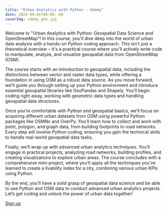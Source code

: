 ```yaml
---
title: "Urban Analytics with Python - Udemy"
date: 2024-09-01T00:00:.00
coverImg: udemy_geo.jpg
---
```


Welcome to "Urban Analytics with Python: Geospatial Data Science and OpenStreetMap"! In this course, you'll dive deep into the world of urban data analysis with a hands-on Python coding approach. This isn't just a theoretical overview – it's a practical course where you'll actively write code to manipulate, analyze, and visualize geospatial data from OpenStreetMap (OSM).

<!--more-->

The course starts with an introduction to geospatial data, including the distinctions between vector and raster data types, while offering a foundation in using OSM as a robust data source. As you move forward, we'll guide you through setting up your Python environment and introduce essential geospatial libraries like GeoPandas and Shapely. You’ll begin coding right away, working with geometric data types and handling geospatial data structures.

Once you’re comfortable with Python and geospatial basics, we’ll focus on acquiring different urban datasets from OSM using powerful Python packages like OSMNx and OverPy. You’ll learn how to collect and work with point, polygon, and graph data, from building footprints to road networks. Every step will involve Python coding, ensuring you gain the technical skills to handle real-world geospatial data tasks.

Finally, we’ll wrap up with advanced urban analytics techniques. You’ll engage in practical projects, analyzing road networks, building profiles, and creating visualizations to explore urban areas. The course concludes with a comprehensive mini-project, where you’ll apply all the techniques you’ve learned to create a livability index for a city, combining various urban KPIs using Python.

By the end, you'll have a solid grasp of geospatial data science and be able to use Python and OSM data to conduct advanced urban analytics projects. Let’s get coding and unlock the power of urban data together!

[Sign up](https://www.udemy.com/course/urban-analytics-with-python/?referralCode=2F3E1B0A821EF6047513)

